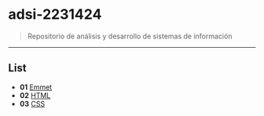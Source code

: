 # adsi-2231424
> Repositorio de análisis y desarrollo de sistemas de información
---
## List

- **01**  [Emmet](01-emmet/)
- **02**  [HTML](imagenes\image-1.jpeg/)
- **03**  [CSS](imagenes\image-1.jpeg/)